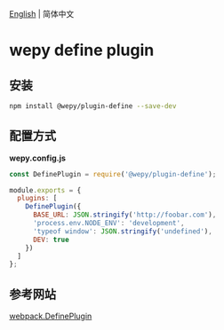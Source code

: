 [English](./README.md) | 简体中文

# wepy define plugin

## 安装

```bash
npm install @wepy/plugin-define --save-dev
```

## 配置方式

**wepy.config.js**

```javascript
const DefinePlugin = require('@wepy/plugin-define');

module.exports = {
  plugins: [
    DefinePlugin({
      BASE_URL: JSON.stringify('http://foobar.com'),
      'process.env.NODE_ENV': 'development',
      'typeof window': JSON.stringify('undefined'),
      DEV: true
    })
  ]
};
```

## 参考网站

[webpack.DefinePlugin](https://webpack.js.org/plugins/define-plugin/)



